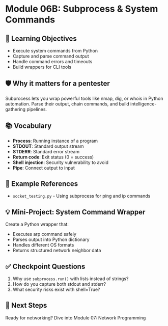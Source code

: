 # Module 06B: Subprocess & System Commands

## 🎯 Learning Objectives
- Execute system commands from Python
- Capture and parse command output
- Handle command errors and timeouts
- Build wrappers for CLI tools

## 🛡️ Why it matters for a pentester
Subprocess lets you wrap powerful tools like nmap, dig, or whois in Python automation. Parse their output, chain commands, and build intelligence-gathering pipelines.

## 📚 Vocabulary
- **Process**: Running instance of a program
- **STDOUT**: Standard output stream
- **STDERR**: Standard error stream
- **Return code**: Exit status (0 = success)
- **Shell injection**: Security vulnerability to avoid
- **Pipe**: Connect output to input

## 📂 Example References
- `socket_testing.py` - Using subprocess for ping and ip commands

## 💡 Mini-Project: System Command Wrapper
Create a Python wrapper that:
- Executes arp command safely
- Parses output into Python dictionary
- Handles different OS formats
- Returns structured network neighbor data

## ✅ Checkpoint Questions
1. Why use `subprocess.run()` with lists instead of strings?
2. How do you capture both stdout and stderr?
3. What security risks exist with shell=True?

## 🔗 Next Steps
Ready for networking? Dive into Module 07: Network Programming